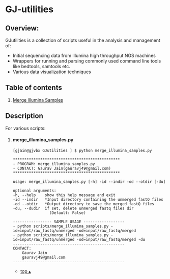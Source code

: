 
GJ-utilities
====================================================

## Overview:
GJutilities is a collection of scripts useful in the analysis and management of:
* Initial sequencing data from Illumina high throughput NGS machines
* Wrappers for running and parsing commonly used command line tools like bedtools, samtools etc. 
* Various data visualization techniques

## Table of contents
<!--ts-->
1. [Merge Illumina Samples](#merge_illumina_samplespy)



<!--te-->

## Description
For various scripts:

1. #### merge_illumina_samples.py 
	```
	[gjain@gjvbx GJutilities ] $ python merge_illumina_samples.py 

	***********************************************
	- PROGRAM: merge_illumina_samples.py
	- CONTACT: Gaurav Jain(gauravj49@gmail.com)
	***********************************************

	usage: merge_illumina_samples.py [-h] -id --indir -od --otdir [-du]

	optional arguments:
	-h, --help    show this help message and exit
	-id --indir   *Input directory containing the unmerged fastQ files
	-od --otdir   *Output directory to save the merged fastQ files
	-du, --dudir  if set, delete unmerged fastq files dir 
					(Default: False)

	----------------- SAMPLE USAGE ------------------
	- python scripts/merge_illumina_samples.py -id=input/raw_fastq/unmerged -od=input/raw_fastq/merged
	- python scripts/merge_illumina_samples.py -id=input/raw_fastq/unmerged -od=input/raw_fastq/merged -du
	-------------------------------------------------
	CONTACT: 
		Gaurav Jain
		gauravj49@gmail.com
	-------------------------------------------------
	```
	* [top ▴](#Table-of-contents)
